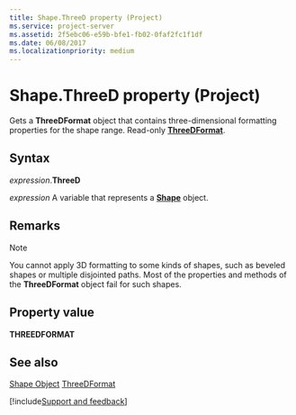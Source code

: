 ```yaml
---
title: Shape.ThreeD property (Project)
ms.service: project-server
ms.assetid: 2f5ebc06-e59b-bfe1-fb02-0faf2fc1f1df
ms.date: 06/08/2017
ms.localizationpriority: medium
---
```



# Shape.ThreeD property (Project)
Gets a **ThreeDFormat** object that contains three-dimensional formatting properties for the shape range. Read-only **[ThreeDFormat](https://msdn.microsoft.com/library/office/ff836783%28v=office.15%29)**.

## Syntax

_expression_.**ThreeD**

_expression_ A variable that represents a **[Shape](Project.Shape.md)** object.


## Remarks


> [!NOTE] 
> You cannot apply 3D formatting to some kinds of shapes, such as beveled shapes or multiple disjointed paths. Most of the properties and methods of the **ThreeDFormat** object fail for such shapes.


## Property value

 **THREEDFORMAT**


## See also


[Shape Object](Project.shape.md)
[ThreeDFormat](https://msdn.microsoft.com/library/office/ff836783%28v=office.15%29)

[!include[Support and feedback](~/includes/feedback-boilerplate.md)]